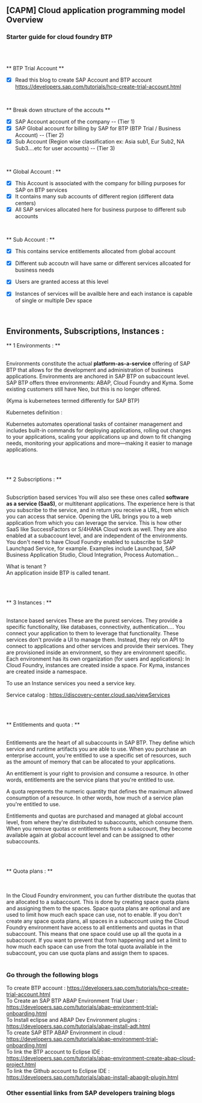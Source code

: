 ## [CAPM] Cloud application programming model Overview

### Starter guide for cloud foundry BTP

</br>
</br>

** BTP Trial Account **

- [x] Read this blog to create SAP Account and BTP account https://developers.sap.com/tutorials/hcp-create-trial-account.html

</br>

** Break down structure of the accouts **

- [x] SAP Account account of the company -- (Tier 1)
- [x] SAP Global account for billing by SAP for BTP (BTP Trial / Business Account) -- (Tier 2)
- [x] Sub Account (Region wise classification ex: Asia sub1, Eur Sub2, NA Sub3....etc for user accounts) -- (Tier 3)

</br>

** Global Account : **

- [x] This Account is associated with the company for billing purposes for SAP on BTP services 
- [x] It contains many sub accounts of different region (different data centers)
- [x] All SAP services allocated here for business purpose to different sub accounts 

</br>

** Sub Account : **

- [x] This contains service entitlements allocated from global account 
- [x] Different sub accoutn will have same or different services allcoated for business needs 
- [x] Users are granted access at this level 
- [x] Instances of services will be availble here and each instance is capable of single or multiple Dev space


</br>

## Environments, Subscriptions, Instances  : 


** 1 Environments : **
   </br>
   </br>
<p> 

Environments constitute the actual <B>platform-as-a-service</B> offering of SAP BTP that allows for the development and administration of business applications. 
Environments are anchored in SAP BTP on subaccount level.
SAP BTP offers three environments: ABAP, Cloud Foundry and Kyma. 
Some existing customers still have Neo, but this is no longer offered.

(Kyma is kubernetees termed differently for SAP BTP)

Kubernetes definition : 

Kubernetes automates operational tasks of container management and includes built-in commands for deploying applications, 
rolling out changes to your applications, scaling your applications up and down to fit changing needs, monitoring your applications
and more—making it easier to manage applications.
  
</p>    
   </br>
   </br>

** 2 Subscriptions : **
   </br>
   </br>
<p> 
Subscription based services
You will also see these ones called <B>software as a service (SaaS)</B>, or multitenant applications. 
The experience here is that you subscribe to the service, and in return you receive a URL, from which you can access that service. 
Opening the URL brings you to a web application from which you can leverage the service. 
This is how other SaaS like SuccessFactors or S/4HANA Cloud work as well. They are also enabled at a subaccount level, and are independent of the environments. 
You don't need to have Cloud Foundry enabled to subscribe to SAP Launchpad Service, for example.
Examples include Launchpad, SAP Business Application Studio, Cloud Integration, Process Automation...

What is tenant ?  </br>
An application inside BTP is called tenant.
</p>  
   </br>
   </br>   

** 3 Instances : **
   </br>
   </br>
<p> 
Instance based services
These are the purest services. They provide a specific functionality, like databases, connectivity, authentication.... You connect your application to them to leverage that functionality. 
These services don't provide a UI to manage them. Instead, they rely on API to connect to applications and other services and provide their services. 
They are provisioned inside an environment, so they are environment specific. 
Each environment has its own organization (for users and applications): In Cloud Foundry, instances are created inside a space. For Kyma, instances are created inside a namespace.

To use an Instance services you need a service key.

</p>    

Service catalog : https://discovery-center.cloud.sap/viewServices

   </br>
   </br>   

** Entitlements and quota : **
   </br> 
   </br> 
<p>    
Entitlements are the heart of all subaccounts in SAP BTP. They define which service and runtime artifacts you are able to use. When you purchase an enterprise account, you're entitled to use a specific set of resources, such as the amount of memory that can be allocated to your applications.
</br>     
  
An entitlement is your right to provision and consume a resource. In other words, entitlements are the service plans that you're entitled to use.
</br> 

A quota represents the numeric quantity that defines the maximum allowed consumption of a resource. In other words, how much of a service plan you're entitled to use.
</br> 

Entitlements and quotas are purchased and managed at global account level, from where they're distributed to subaccounts, which consume them. 
When you remove quotas or entitlements from a subaccount, they become available again at global account level and can be assigned to other subaccounts.
</p>    

   </br>
   </br> 
   
** Quota plans : **  
   </br> 
   </br>  
<p> 
In the Cloud Foundry environment, you can further distribute the quotas that are allocated to a subaccount. This is done by creating space quota plans and assigning them to the spaces.
Space quota plans are optional and are used to limit how much each space can use, not to enable. If you don't create any space quota plans, all spaces in a subaccount using the Cloud Foundry environment have access to all entitlements and quotas in that subaccount. This means that one space could use up all the quota in a subaccount.
If you want to prevent that from happening and set a limit to how much each space can use from the total quota available in the subaccount, you can use quota plans and assign them to spaces.   

   </br> 
   </br>  

### Go through the following blogs 

To create BTP account : https://developers.sap.com/tutorials/hcp-create-trial-account.html </br> 
To Create an SAP BTP ABAP Environment Trial User : https://developers.sap.com/tutorials/abap-environment-trial-onboarding.html </br> 
To Install eclipse and ABAP Dev Environment plugins : https://developers.sap.com/tutorials/abap-install-adt.html </br>
To create SAP BTP ABAP Environment in cloud : https://developers.sap.com/tutorials/abap-environment-trial-onboarding.html </br>
To link the BTP account to Eclipse IDE : https://developers.sap.com/tutorials/abap-environment-create-abap-cloud-project.html </br> 
To link the Github account to Eclipse IDE : https://developers.sap.com/tutorials/abap-install-abapgit-plugin.html </br> 

### Other essential links from SAP developers training blogs

